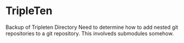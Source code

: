 # TripleTen

Backup of Tripleten Directory Need to determine how to add nested git repositories to a git repository.
This involveds submodules somehow.
